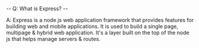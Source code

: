 -- Q: What is Express? --

A: Express is a node js web application framework that provides features for building web and mobile applications. It is used to build a single page, multipage & hybrid web application. It's a layer built on the top of the node js that helps manage servers & routes.